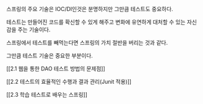 스프링의 주요 기술은 IOC/DI인것은 분명하지만 그만큼 테스트도 중요하다.

테스트는 만들어진 코드를 확신할 수 있게 해주고 변화에 유연하게 대처할 수 있는 자신감을 주는 기술이다.

스프링에서 테스트를 빼먹는다면 스프링의 가치 절반을 버리는 것과 같다.

그만큼 테스트 기술은 중요한 부분이다.

  

[[2.1 웹을 통한 DAO 테스트 방법의 문제점]]

[[2.2 테스트의 효율적인 수행과 결과 관리(Junit 적용)]]

[[2.3 학습 테스트로 배우는 스프링]]